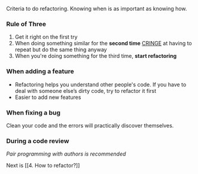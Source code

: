 Criteria to do refactoring. Knowing when is as important as knowing how.

### Rule of Three
1. Get it right on the first try
2. When doing something similar for the **second time** <u>CRINGE</u> at having to repeat but do the same thing anyway
3. When you're doing something for the third time, **start refactoring**

### When adding a feature
- Refactoring helps you understand other people's code. If you have to deal with someone else’s dirty code, try to refactor it first
- Easier to add new features

### When fixing a bug
Clean your code and the errors will practically discover themselves.

### During a code review
*Pair programming with authors is recommended*

Next is [[4. How to refactor?]]